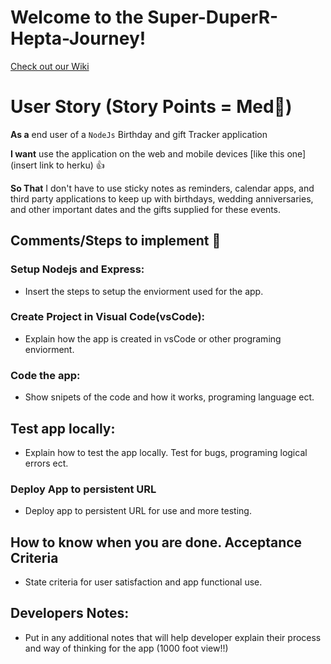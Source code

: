 # **Welcome to the Super-DuperR-Hepta-Journey!**
[Check out our Wiki](https://github.com/cheddarmonk/super-duper-hepta-journey/wiki)

# User Story (Story Points = Med👕)
**As a** end user of a `NodeJs` Birthday and gift Tracker application  

**I want** use the application on the web and mobile devices [like this one](insert link to herku) 👍

**So That** I don't have to use sticky notes as reminders, calendar apps, and third party applications to keep up with birthdays, wedding anniversaries, and other important dates and the gifts supplied for these events.

## Comments/Steps to implement 🥇

### Setup Nodejs and Express:
- Insert the steps to setup the enviorment used for the app.
    
### Create Project in Visual Code(vsCode):
- Explain how the app is created in vsCode or other programing enviorment.

### Code the app:
- Show snipets of the code and how it works, programing language ect.


## Test app locally:
- Explain how to test the app locally.  Test for bugs, programing logical errors ect.


### Deploy App to persistent URL
- Deploy app to persistent URL for use and more testing.  

## How to know when you are done. Acceptance Criteria 
- State criteria for user satisfaction and app functional use.



## **Developers Notes:**
- Put in any additional notes that will help developer explain their process and way of thinking for the app (1000 foot view!!)

